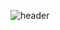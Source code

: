 ![header](https://capsule-render.vercel.app/api?type=waving&height=300&color=timeGradient&text=hwiVeloper&section=header&reversal=false&textBg=false&desc=Web%20/%20Backend%20Developer&rotate=0&fontAlignY=50&descAlign=50&descAlignY=65)

